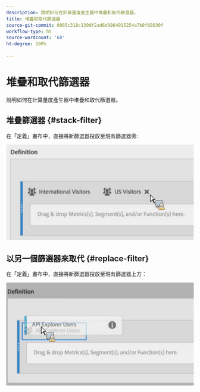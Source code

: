 ```yaml
---
description: 說明如何在計算量度產生器中堆疊和取代篩選器。
title: 堆疊和取代篩選器
source-git-commit: 0865c318c1390f2ad6d9864915254a7b8f68030f
workflow-type: ht
source-wordcount: '68'
ht-degree: 100%

---
```


# 堆疊和取代篩選器

說明如何在計算量度產生器中堆疊和取代篩選器。

## 堆疊篩選器 {#stack-filter}

在「定義」畫布中，直接將新篩選器投放至現有篩選器旁:

![](assets/cm_stack_seg.png)

## 以另一個篩選器來取代 {#replace-filter}

在「定義」畫布中，直接將新篩選器投放至現有篩選器上方：

![](assets/cm_replace_seg.png)
